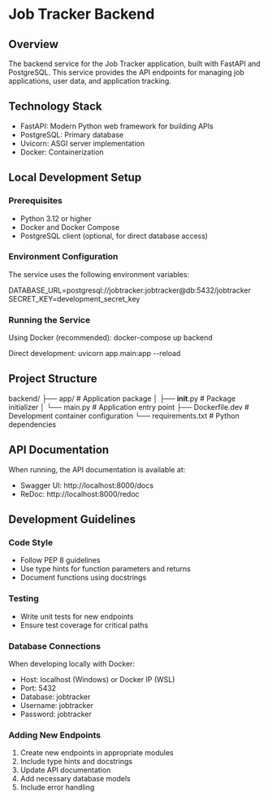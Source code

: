 # Job Tracker Backend

## Overview
The backend service for the Job Tracker application, built with FastAPI and PostgreSQL. This service provides the API endpoints for managing job applications, user data, and application tracking.

## Technology Stack
- FastAPI: Modern Python web framework for building APIs
- PostgreSQL: Primary database
- Uvicorn: ASGI server implementation
- Docker: Containerization

## Local Development Setup

### Prerequisites
- Python 3.12 or higher
- Docker and Docker Compose
- PostgreSQL client (optional, for direct database access)

### Environment Configuration
The service uses the following environment variables:

DATABASE_URL=postgresql://jobtracker:jobtracker@db:5432/jobtracker
SECRET_KEY=development_secret_key

### Running the Service
Using Docker (recommended):
docker-compose up backend

Direct development:
uvicorn app.main:app --reload

## Project Structure
backend/
├── app/                    # Application package
│   ├── __init__.py        # Package initializer
│   └── main.py            # Application entry point
├── Dockerfile.dev         # Development container configuration
└── requirements.txt       # Python dependencies

## API Documentation
When running, the API documentation is available at:
- Swagger UI: http://localhost:8000/docs
- ReDoc: http://localhost:8000/redoc

## Development Guidelines

### Code Style
- Follow PEP 8 guidelines
- Use type hints for function parameters and returns
- Document functions using docstrings

### Testing
- Write unit tests for new endpoints
- Ensure test coverage for critical paths

### Database Connections
When developing locally with Docker:
- Host: localhost (Windows) or Docker IP (WSL)
- Port: 5432
- Database: jobtracker
- Username: jobtracker
- Password: jobtracker

### Adding New Endpoints
1. Create new endpoints in appropriate modules
2. Include type hints and docstrings
3. Update API documentation
4. Add necessary database models
5. Include error handling